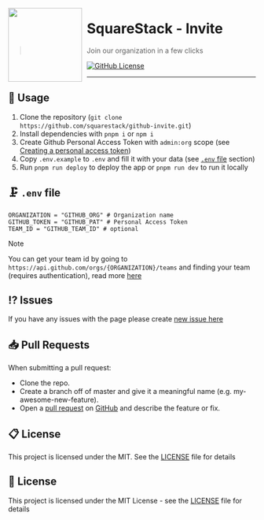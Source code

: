 <a href="https://github.com/squarestack"><img src="https://github.com/squarestack/github-invite/assets/49127376/9d7b844a-987d-4934-88ff-35e2d312ef3a" align="left" style="float: left; margin: 0 10px 0 0; width: 150px; height: 150px;"></a>

# SquareStack - Invite

> Join our organization in a few clicks

[![GitHub License](https://img.shields.io/github/license/squarestack/github-invite?color=%2334D058&logo=github&style=flat-square&label=License)](https://github.com/squarestack/github-invite/blob/main/license)

---

## 🔩 Usage

1. Clone the repository (`git clone https://github.com/squarestack/github-invite.git`)
2. Install dependencies with `pnpm i` or `npm i`
3. Create Github Personal Access Token with `admin:org` scope (see [Creating a personal access token](https://docs.github.com/en/github/authenticating-to-github/creating-a-personal-access-token))
4. Copy `.env.example` to `.env` and fill it with your data (see [`.env` file](#-env-file) section)
5. Run `pnpm run deploy` to deploy the app or `pnpm run dev` to run it locally

## 🗜️ `.env` file

```
ORGANIZATION = "GITHUB_ORG" # Organization name
GITHUB_TOKEN = "GITHUB_PAT" # Personal Access Token
TEAM_ID = "GITHUB_TEAM_ID" # optional
```

> [!NOTE]
> You can get your team id by going to `https://api.github.com/orgs/{ORGANIZATION}/teams` and finding your team (requires authentication), read more [here](https://docs.github.com/en/rest/reference/teams#list-teams)

## ⁉️ Issues

If you have any issues with the page please create [new issue here](https://github.com/squarestack/github-invite/issues)

## 📥 Pull Requests

When submitting a pull request:

- Clone the repo.
- Create a branch off of master and give it a meaningful name (e.g. my-awesome-new-feature).
- Open a [pull request](https://github.com/squarestack/github-invite/pulls) on [GitHub](https://github.com) and describe the feature or fix.

## 📋 License

This project is licensed under the MIT. See the [LICENSE](https://github.com/squarestack/github-invite/blob/main/license) file for details

## 📃 License

This project is licensed under the MIT License - see the [LICENSE](license.md) file for details
